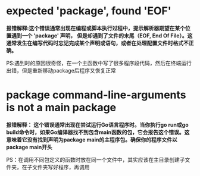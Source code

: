 # expected 'package', found 'EOF'

**报错解释:这个错误通常出现在编程或脚本执行过程中，提示解析器期望在某个位置遇到一个 'package' 声明，
但是却遇到了文件的末尾（EOF, End Of File）。这通常发生在编写代码时忘记完成某个声明或语句，或者在处理配置文件时格式不正确。**

PS:遇到时的原因很奇怪，在一个主函数中写了很多程序段代码，然后在终端运行出错，但是重新移动package后程序又恢复正常

# package command-line-arguments is not a main package
**报错解释：
这个错误通常出现在尝试运行Go语言程序时。当你执行go run或go build命令时，如果Go编译器找不到包含main函数的包，它会报告这个错误。这意味着它没有找到声明为package main的主程序包。确保你的程序文件以package main开头**

PS：在调用不同包定义的函数时放在同一个文件中，其实应该在主目录创建子文件夹，在子文件夹写好程序，再调用
